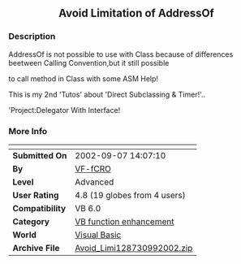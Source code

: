 ﻿<div align="center">

## Avoid Limitation of AddressOf


</div>

### Description

AddressOf is not possible to use with Class because of differences beetween Calling Convention,but it still possible

to call method in Class with some ASM Help!

This is my 2nd 'Tutos' about 'Direct Subclassing & Timer!'..

'Project:Delegator With Interface!
 
### More Info
 


<span>             |<span>
---                |---
**Submitted On**   |2002-09-07 14:07:10
**By**             |[VF\-fCRO](https://github.com/Planet-Source-Code/PSCIndex/blob/master/ByAuthor/vf-fcro.md)
**Level**          |Advanced
**User Rating**    |4.8 (19 globes from 4 users)
**Compatibility**  |VB 6\.0
**Category**       |[VB function enhancement](https://github.com/Planet-Source-Code/PSCIndex/blob/master/ByCategory/vb-function-enhancement__1-25.md)
**World**          |[Visual Basic](https://github.com/Planet-Source-Code/PSCIndex/blob/master/ByWorld/visual-basic.md)
**Archive File**   |[Avoid\_Limi128730992002\.zip](https://github.com/Planet-Source-Code/vf-fcro-avoid-limitation-of-addressof__1-38801/archive/master.zip)








